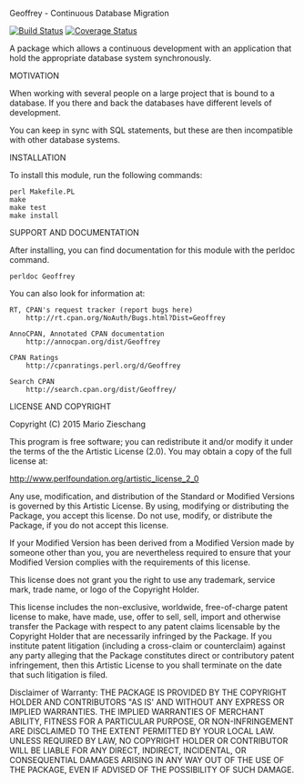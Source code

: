Geoffrey - Continuous Database Migration 

[![Build Status](https://travis-ci.org/GeoffreyDB/Geoffrey.svg?branch=master)](https://travis-ci.org/GeoffreyDB/Geoffrey)
[![Coverage Status](https://coveralls.io/repos/github/GeoffreyDB/Geoffrey/badge.svg)](https://coveralls.io/github/GeoffreyDB/Geoffrey)

A package which allows a continuous development with an application that hold the appropriate database system synchronously.

MOTIVATION

When working with several people on a large project that is bound to a database.
If you there and back the databases have different levels of development.

You can keep in sync with SQL statements, but these are then incompatible with other database systems.

INSTALLATION

To install this module, run the following commands:

	perl Makefile.PL
	make
	make test
	make install

SUPPORT AND DOCUMENTATION

After installing, you can find documentation for this module with the
perldoc command.

    perldoc Geoffrey

You can also look for information at:

    RT, CPAN's request tracker (report bugs here)
        http://rt.cpan.org/NoAuth/Bugs.html?Dist=Geoffrey

    AnnoCPAN, Annotated CPAN documentation
        http://annocpan.org/dist/Geoffrey

    CPAN Ratings
        http://cpanratings.perl.org/d/Geoffrey

    Search CPAN
        http://search.cpan.org/dist/Geoffrey/


LICENSE AND COPYRIGHT

Copyright (C) 2015 Mario Zieschang

This program is free software; you can redistribute it and/or modify it
under the terms of the the Artistic License (2.0). You may obtain a
copy of the full license at:

http://www.perlfoundation.org/artistic_license_2_0

Any use, modification, and distribution of the Standard or Modified
Versions is governed by this Artistic License. By using, modifying or
distributing the Package, you accept this license. Do not use, modify,
or distribute the Package, if you do not accept this license.

If your Modified Version has been derived from a Modified Version made
by someone other than you, you are nevertheless required to ensure that
your Modified Version complies with the requirements of this license.

This license does not grant you the right to use any trademark, service
mark, trade name, or logo of the Copyright Holder.

This license includes the non-exclusive, worldwide, free-of-charge
patent license to make, have made, use, offer to sell, sell, import and
otherwise transfer the Package with respect to any patent claims
licensable by the Copyright Holder that are necessarily infringed by the
Package. If you institute patent litigation (including a cross-claim or
counterclaim) against any party alleging that the Package constitutes
direct or contributory patent infringement, then this Artistic License
to you shall terminate on the date that such litigation is filed.

Disclaimer of Warranty: THE PACKAGE IS PROVIDED BY THE COPYRIGHT HOLDER
AND CONTRIBUTORS "AS IS' AND WITHOUT ANY EXPRESS OR IMPLIED WARRANTIES.
THE IMPLIED WARRANTIES OF MERCHANT ABILITY, FITNESS FOR A PARTICULAR
PURPOSE, OR NON-INFRINGEMENT ARE DISCLAIMED TO THE EXTENT PERMITTED BY
YOUR LOCAL LAW. UNLESS REQUIRED BY LAW, NO COPYRIGHT HOLDER OR
CONTRIBUTOR WILL BE LIABLE FOR ANY DIRECT, INDIRECT, INCIDENTAL, OR
CONSEQUENTIAL DAMAGES ARISING IN ANY WAY OUT OF THE USE OF THE PACKAGE,
EVEN IF ADVISED OF THE POSSIBILITY OF SUCH DAMAGE.

